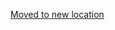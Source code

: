 [Moved to new location](https://github.com/DataTalksClub/machine-learning-zoomcamp/blob/master/cohorts/2022/projects.md)